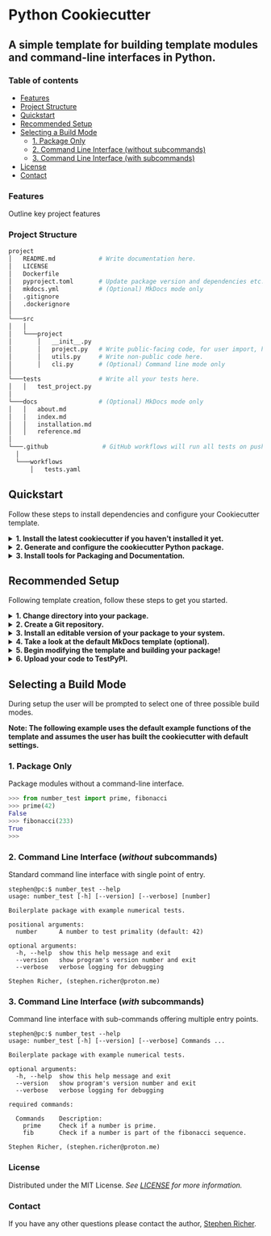 # Python Cookiecutter

## A simple template for building template modules and command-line interfaces in Python.

### Table of contents
  * [Features](#features)
  * [Project Structure](#project-structure)
  * [Quickstart](#quickstart)
  * [Recommended Setup](#recommended-setup)
  * [Selecting a Build Mode](#selecting-a-build-mode)
    * [1. Package Only](#1-package-only)
    * [2. Command Line Interface (without subcommands)](#2-command-line-interface-without-subcommands)
    * [3. Command Line Interface (with subcommands)](#2-command-line-interface-with-subcommands)
  * [License](#license)
  * [Contact](#contact)


### Features
Outline key project features

### Project Structure
```bash
project
│   README.md            # Write documentation here.
│   LICENSE    
│   Dockerfile
│   pyproject.toml       # Update package version and dependencies etc.
│   mkdocs.yml           # (Optional) MkDocs mode only
│   .gitignore
│   .dockerignore
│   
└───src
│   │
│   └───project
│       │   __init__.py
│       │   project.py   # Write public-facing code, for user import, here.
│       │   utils.py     # Write non-public code here.
│       │   cli.py       # (Optional) Command line mode only
│   
└───tests                # Write all your tests here.
│   │   test_project.py
│   
└───docs                 # (Optional) MkDocs mode only
│   │   about.md
│   │   index.md
│   │   installation.md
│   │   reference.md
│  
└───.github               # GitHub workflows will run all tests on push.
  │
  └───workflows
      │   tests.yaml
```


## Quickstart
Follow these steps to install dependencies and configure your Cookiecutter template.

<details>
  <summary><strong>1. Install the latest cookiecutter if you haven't installed it yet.</strong></summary>

  Unix/macOS
  ```bash
  python3 -m pip install --upgrade cookiecutter
  ```

  Windows
  ```bash
  py -m pip install --upgrade twine cookiecutter
  ```
</details>


<details>
  <summary><strong>2. Generate and configure the cookiecutter Python package.</strong></summary>

  ```bash
  cookiecutter https://github.com/StephenRicher/python-cookie.git
  ```
</details>


<details>
  <summary><strong>3. Install tools for Packaging and Documentation.</strong></summary>

  Unix/macOS
  ```bash
  python3 -m pip install --upgrade twine setuptools mkdocs mkdocstrings[python]
  ```

  Windows
  ```bash
  py -m pip install --upgrade twine setuptools mkdocs mkdocstrings[python]
  ```
</details>


## Recommended Setup
Following template creation, follow these steps to get you started.

<details>
  <summary><strong>1. Change directory into your package.</strong></summary>

  Unix/macOS
  ```bash
  cd package_name
  ```

  Windows
  ```bash
  cd package_name
  ```
</details>

<details>
  <summary><strong>2. Create a Git repository.</strong></summary>

  ```bash
  git init
  git add .
  git commit -m "Initial commit"
  ```
</details>

<details>
  <summary><strong>3. Install an editable version of your package to your system.</strong></summary>

  Unix/macOS
  ```bash
  python3 -m pip install .
  ```

  Windows
  ```bash
  py -m pip install .
  ```
</details>

<details>
  <summary><strong>4. Take a look at the default MkDocs template (optional).</strong></summary>

  ```bash
  mkdocs serve
  ```
</details>

<details>
  <summary><strong>5. Begin modifying the template and building your package!</strong></summary>

  ```python
  def hello(name: str = 'World') -> str:
      """Say hello.

      Args:
          name: Who to say hello to.

      Returns:
          A friendly hello.

      """
      return f'Hello {name}'
  ```
</details>

<details>
  <summary><strong>6. Upload your code to TestPyPI.</strong></summary>

  Unix/macOS
  ```bash
  python3 -m build
  python3 -m twine upload --repository testpypi dist/*
  ```
  Windows
  ```bash
  py -m build
  py -m twine upload --repository testpypi dist/*
  ```
</details>


## Selecting a Build Mode
During setup the user will be prompted to select one of three possible build modes.

**Note: The following example uses the default example functions of the template and assumes the user has built the cookiecutter with default settings.**

### 1. Package Only
Package modules without a command-line interface.

```python
>>> from number_test import prime, fibonacci
>>> prime(42)
False
>>> fibonacci(233)
True
>>>
```


### 2. Command Line Interface (_without_ subcommands)
Standard command line interface with single point of entry.

```console
stephen@pc:$ number_test --help
usage: number_test [-h] [--version] [--verbose] [number]

Boilerplate package with example numerical tests.

positional arguments:
  number      A number to test primality (default: 42)

optional arguments:
  -h, --help  show this help message and exit
  --version   show program's version number and exit
  --verbose   verbose logging for debugging

Stephen Richer, (stephen.richer@proton.me)
```


### 3. Command Line Interface (_with_ subcommands)
Command line interface with sub-commands offering multiple entry points.

```console
stephen@pc:$ number_test --help
usage: number_test [-h] [--version] [--verbose] Commands ...

Boilerplate package with example numerical tests.

optional arguments:
  -h, --help  show this help message and exit
  --version   show program's version number and exit
  --verbose   verbose logging for debugging

required commands:

  Commands    Description:
    prime     Check if a number is prime.
    fib       Check if a number is part of the fibonacci sequence.

Stephen Richer, (stephen.richer@proton.me)
```


### License
Distributed under the MIT License. _See [LICENSE](./LICENSE) for more information._


### Contact
If you have any other questions please contact the author, [Stephen Richer](mailto:stephen.richer@proton.me?subject=[GitHub]%20python-cookie).
